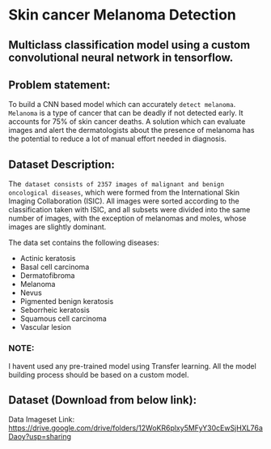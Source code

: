 # Skin cancer Melanoma Detection

## Multiclass classification model using a custom convolutional neural network in tensorflow. 


## Problem statement: 

To build a CNN based model which can accurately `detect melanoma`. `Melanoma` is a type of cancer that can be deadly if not detected early. It accounts for 75% of skin cancer deaths. A solution which can evaluate images and alert the dermatologists about the presence of melanoma has the potential to reduce a lot of manual effort needed in diagnosis.

## Dataset Description:

The` dataset consists of 2357 images of malignant and benign oncological diseases`, which were formed from the International Skin Imaging Collaboration (ISIC). All images were sorted according to the classification taken with ISIC, and all subsets were divided into the same number of images, with the exception of melanomas and moles, whose images are slightly dominant.

The data set contains the following diseases:

- Actinic keratosis
- Basal cell carcinoma
- Dermatofibroma
- Melanoma
- Nevus
- Pigmented benign keratosis
- Seborrheic keratosis
- Squamous cell carcinoma
- Vascular lesion

### NOTE: 

I havent used any pre-trained model using Transfer learning. All the model building process should be based on a custom model.

## Dataset (Download from below link):

Data Imageset Link: https://drive.google.com/drive/folders/12WoKR6plxy5MFyY30cEwSjHXL76aDaoy?usp=sharing





